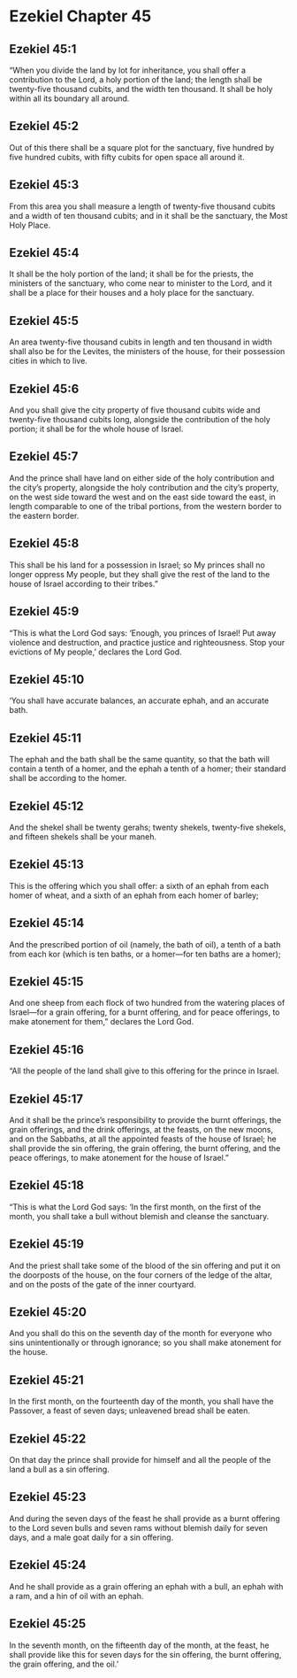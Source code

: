 # Ezekiel Chapter 45

## Ezekiel 45:1

“When you divide the land by lot for inheritance, you shall offer a contribution to the Lord, a holy portion of the land; the length shall be twenty-five thousand cubits, and the width ten thousand. It shall be holy within all its boundary all around.

## Ezekiel 45:2

Out of this there shall be a square plot for the sanctuary, five hundred by five hundred cubits, with fifty cubits for open space all around it.

## Ezekiel 45:3

From this area you shall measure a length of twenty-five thousand cubits and a width of ten thousand cubits; and in it shall be the sanctuary, the Most Holy Place.

## Ezekiel 45:4

It shall be the holy portion of the land; it shall be for the priests, the ministers of the sanctuary, who come near to minister to the Lord, and it shall be a place for their houses and a holy place for the sanctuary.

## Ezekiel 45:5

An area twenty-five thousand cubits in length and ten thousand in width shall also be for the Levites, the ministers of the house, for their possession cities in which to live.

## Ezekiel 45:6

And you shall give the city property of five thousand cubits wide and twenty-five thousand cubits long, alongside the contribution of the holy portion; it shall be for the whole house of Israel.

## Ezekiel 45:7

And the prince shall have land on either side of the holy contribution and the city’s property, alongside the holy contribution and the city’s property, on the west side toward the west and on the east side toward the east, in length comparable to one of the tribal portions, from the western border to the eastern border.

## Ezekiel 45:8

This shall be his land for a possession in Israel; so My princes shall no longer oppress My people, but they shall give the rest of the land to the house of Israel according to their tribes.”

## Ezekiel 45:9

“This is what the Lord God says: ‘Enough, you princes of Israel! Put away violence and destruction, and practice justice and righteousness. Stop your evictions of My people,’ declares the Lord God.

## Ezekiel 45:10

‘You shall have accurate balances, an accurate ephah, and an accurate bath.

## Ezekiel 45:11

The ephah and the bath shall be the same quantity, so that the bath will contain a tenth of a homer, and the ephah a tenth of a homer; their standard shall be according to the homer.

## Ezekiel 45:12

And the shekel shall be twenty gerahs; twenty shekels, twenty-five shekels, and fifteen shekels shall be your maneh.

## Ezekiel 45:13

This is the offering which you shall offer: a sixth of an ephah from each homer of wheat, and a sixth of an ephah from each homer of barley;

## Ezekiel 45:14

And the prescribed portion of oil (namely, the bath of oil), a tenth of a bath from each kor (which is ten baths, or a homer—for ten baths are a homer);

## Ezekiel 45:15

And one sheep from each flock of two hundred from the watering places of Israel—for a grain offering, for a burnt offering, and for peace offerings, to make atonement for them,” declares the Lord God.

## Ezekiel 45:16

“All the people of the land shall give to this offering for the prince in Israel.

## Ezekiel 45:17

And it shall be the prince’s responsibility to provide the burnt offerings, the grain offerings, and the drink offerings, at the feasts, on the new moons, and on the Sabbaths, at all the appointed feasts of the house of Israel; he shall provide the sin offering, the grain offering, the burnt offering, and the peace offerings, to make atonement for the house of Israel.”

## Ezekiel 45:18

“This is what the Lord God says: ‘In the first month, on the first of the month, you shall take a bull without blemish and cleanse the sanctuary.

## Ezekiel 45:19

And the priest shall take some of the blood of the sin offering and put it on the doorposts of the house, on the four corners of the ledge of the altar, and on the posts of the gate of the inner courtyard.

## Ezekiel 45:20

And you shall do this on the seventh day of the month for everyone who sins unintentionally or through ignorance; so you shall make atonement for the house.

## Ezekiel 45:21

In the first month, on the fourteenth day of the month, you shall have the Passover, a feast of seven days; unleavened bread shall be eaten.

## Ezekiel 45:22

On that day the prince shall provide for himself and all the people of the land a bull as a sin offering.

## Ezekiel 45:23

And during the seven days of the feast he shall provide as a burnt offering to the Lord seven bulls and seven rams without blemish daily for seven days, and a male goat daily for a sin offering.

## Ezekiel 45:24

And he shall provide as a grain offering an ephah with a bull, an ephah with a ram, and a hin of oil with an ephah.

## Ezekiel 45:25

In the seventh month, on the fifteenth day of the month, at the feast, he shall provide like this for seven days for the sin offering, the burnt offering, the grain offering, and the oil.’
